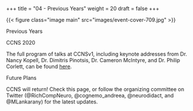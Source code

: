 
+++
title = "04 - Previous Years"
weight = 20
draft = false
+++

{{< figure class="image main" src="images/event-cover-709.jpg" >}}

Previous Years

CCNS 2020

The full program of talks at CCNSv1, including keynote addresses from Dr. Nancy Kopell, Dr. Dimitris Pinotsis, 
Dr. Cameron McIntyre, and Dr. Philip Corlett, can be found [here](https://www.crowdcast.io/e/CCNS/register).


Future Plans

CCNS will return! Check this page, or follow the organizing committee on Twitter (@RichCompNeuro, @cognemo_andreea, @neurodidact, and @MLankarany) for the latest updates.


